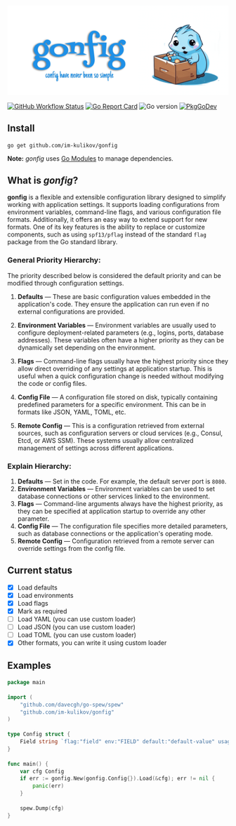 ![gonfig](.github/logo-x2.png)

[![GitHub Workflow Status](https://github.com/im-kulikov/gonfig/actions/workflows/go.yml/badge.svg)](https://github.com/im-kulikov/gonfig/actions/workflows/go.yml)
[![Go Report Card](https://goreportcard.com/badge/github.com/im-kulikov/gonfig?style=flat-square)](https://goreportcard.com/report/github.com/im-kulikov/gonfig)
![Go version](https://img.shields.io/github/go-mod/go-version/im-kulikov/gonfig?style=flat&label=Go%20%3E%3D)
[![PkgGoDev](https://pkg.go.dev/badge/mod/github.com/im-kulikov/gonfig)](https://pkg.go.dev/mod/github.com/im-kulikov/gonfig)

## Install

```shell
go get github.com/im-kulikov/gonfig
```

**Note:** _gonfig_ uses [Go Modules](https://go.dev/wiki/Modules) to manage dependencies.

## What is _gonfig_?

**gonfig** is a flexible and extensible configuration library designed to simplify working with application settings. 
It supports loading configurations from environment variables, command-line flags, and various configuration file formats. 
Additionally, it offers an easy way to extend support for new formats. One of its key features is the ability to replace 
or customize components, such as using `spf13/pflag` instead of the standard `flag` package from the Go standard library.

### General Priority Hierarchy:

The priority described below is considered the default priority and can be modified through configuration settings.

1. **Defaults** — These are basic configuration values embedded in the application's code. They ensure the application can run even if no external configurations are provided.

2. **Environment Variables** — Environment variables are usually used to configure deployment-related parameters (e.g., logins, ports, database addresses). These variables often have a higher priority as they can be dynamically set depending on the environment.

3. **Flags** — Command-line flags usually have the highest priority since they allow direct overriding of any settings at application startup. This is useful when a quick configuration change is needed without modifying the code or config files.

4. **Config File** — A configuration file stored on disk, typically containing predefined parameters for a specific environment. This can be in formats like JSON, YAML, TOML, etc.

5. **Remote Config** — This is a configuration retrieved from external sources, such as configuration servers or cloud services (e.g., Consul, Etcd, or AWS SSM). These systems usually allow centralized management of settings across different applications.


### Explain Hierarchy:
1. **Defaults** — Set in the code. For example, the default server port is `8080`.
2. **Environment Variables** — Environment variables can be used to set database connections or other services linked to the environment.
3. **Flags** — Command-line arguments always have the highest priority, as they can be specified at application startup to override any other parameter.
4. **Config File** — The configuration file specifies more detailed parameters, such as database connections or the application's operating mode.
5. **Remote Config** — Configuration retrieved from a remote server can override settings from the config file.


## Current status

- [x] Load defaults
- [x] Load environments
- [x] Load flags
- [x] Mark as required
- [ ] Load YAML (you can use custom loader)
- [ ] Load JSON (you can use custom loader)
- [ ] Load TOML (you can use custom loader)
- [x] Other formats, you can write it using custom loader

## Examples

```go
package main

import (
	"github.com/davecgh/go-spew/spew"
	"github.com/im-kulikov/gonfig"
)

type Config struct {
	Field string `flag:"field" env:"FIELD" default:"default-value" usage:"description for flags" require:"true"`
}

func main() {
	var cfg Config
	if err := gonfig.New(gonfig.Config{}).Load(&cfg); err != nil {
		panic(err)
	}

	spew.Dump(cfg)
}
```